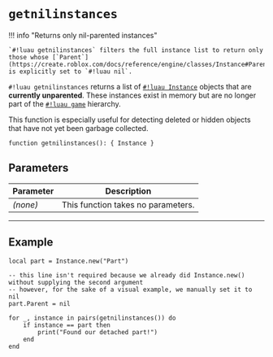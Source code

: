 # `getnilinstances`

!!! info "Returns only nil-parented instances"

    `#!luau getnilinstances` filters the full instance list to return only those whose [`Parent`](https://create.roblox.com/docs/reference/engine/classes/Instance#Parent) is explicitly set to `#!luau nil`.

`#!luau getnilinstances` returns a list of [`#!luau Instance`](https://create.roblox.com/docs/reference/engine/classes/Instance) objects that are **currently unparented**. These instances exist in memory but are no longer part of the [`#!luau game`](https://create.roblox.com/docs/reference/engine/classes/DataModel) hierarchy.

This function is especially useful for detecting deleted or hidden objects that have not yet been garbage collected.

```luau
function getnilinstances(): { Instance }
```

## Parameters

| Parameter | Description                      |
|-----------|----------------------------------|
| *(none)*  | This function takes no parameters. |

---

## Example

```luau title="Detecting a detached part" linenums="1"
local part = Instance.new("Part")

-- this line isn't required because we already did Instance.new() without supplying the second argument
-- however, for the sake of a visual example, we manually set it to nil
part.Parent = nil

for _, instance in pairs(getnilinstances()) do
    if instance == part then
        print("Found our detached part!")
    end
end
```
